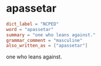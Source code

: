 # apassetar

``` toml
dict_label = "NCPED"
word = "apassetar"
summary = "one who leans against."
grammar_comment = "masculine"
also_written_as = ["apassetar"]
```

one who leans against.

